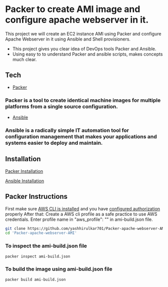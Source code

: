 #  Packer to create AMI image and configure apache webserver in it.  

This project we will create an EC2 instance AMI using Packer and configure Apache Webserver in it using Ansible and Shell provisioners.

- This project gives you clear idea of DevOps tools Packer and Ansible.
- Using easy to to understand Packer and ansible scripts, makes concepts much clear.

## Tech

- [Packer](https://www.packer.io/)
### Packer is a tool to create identical machine images for multiple platforms from a single source configuration.

- [Ansible](https://www.ansible.com/)
### Ansible is a radically simple IT automation tool for configuration management that makes your applications and systems easier to deploy and maintain.

## Installation

[Packer Installation](https://www.packer.io/downloads)

[Ansible Installation](https://docs.ansible.com/ansible/latest/installation_guide/intro_installation.html)

## Packer Instructions

First make sure [AWS CLI is installed](https://docs.aws.amazon.com/cli/latest/userguide/cli-chap-install.html) and you have [configured authorization](https://docs.aws.amazon.com/cli/latest/userguide/cli-chap-configure.html) properly
After that:
Create a AWS cli profile as a safe practice to use AWS credentials.
Enter profile name in "aws_profile": "" in ami-build.json file.


```sh
git clone https://github.com/yashhirulkar701/Packer-apache-webserver-AMI.git
cd 'Packer-apache-webserver-AMI'
```

### To inspect the ami-build.json file
```sh
packer inspect ami-build.json
```

### To build the image using ami-build.json file
```sh
packer build ami-build.json
```
